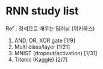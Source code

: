 RNN study list
==============

Ref : 정석으로 배우는 딥러닝 (위키북스)	

1. AND, OR, XOR gate [1/9]
2. Multi class/layer [1/21]
3. MNIST (dropout/activation) [1/31]
4. Titanic (Kaggle) [2/7]  
